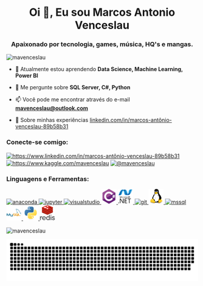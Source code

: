 <h1 align="center">Oi 👋, Eu sou Marcos Antonio Venceslau</h1>
<h3 align="center">Apaixonado por tecnologia, games, música, HQ's e mangas.</h3>

<p align="left"> <img src="https://komarev.com/ghpvc/?username=mavenceslau&label=Profile%20views&color=0e75b6&style=flat" alt="mavenceslau" /> </p>

- 🌱 Atualmente estou aprendendo **Data Science, Machine Learning, Power BI**

- 💬 Me pergunte sobre **SQL Server, C#, Python**

- 📫 Você pode me encontrar através do e-mail **mavenceslau@outlook.com**

- 📄 Sobre minhas experiências [linkedin.com/in/marcos-antônio-venceslau-89b58b31](linkedin.com/in/marcos-antônio-venceslau-89b58b31)

<h3 align="left">Conecte-se comigo:</h3>
<p align="left">
<a href="https://linkedin.com/in/https://www.linkedin.com/in/marcos-antônio-venceslau-89b58b31" target="blank"><img align="center" src="https://raw.githubusercontent.com/rahuldkjain/github-profile-readme-generator/master/src/images/icons/Social/linked-in-alt.svg" alt="https://www.linkedin.com/in/marcos-antônio-venceslau-89b58b31" height="30" width="40" /></a>
<a href="https://kaggle.com/https://www.kaggle.com/mavenceslau" target="blank"><img align="center" src="https://raw.githubusercontent.com/rahuldkjain/github-profile-readme-generator/master/src/images/icons/Social/kaggle.svg" alt="https://www.kaggle.com/mavenceslau" height="30" width="40" /></a>
<a href="https://instagram.com/@mavenceslau" target="blank"><img align="center" src="https://raw.githubusercontent.com/rahuldkjain/github-profile-readme-generator/master/src/images/icons/Social/instagram.svg" alt="@mavenceslau" height="30" width="40" /></a>
</p>

<h3 align="left">Linguagens e Ferramentas:</h3>
<p align="left"> <a href="https://www.w3schools.com/cs/" target="_blank" rel="noreferrer"> </a>
<a href="https://anaconda.com/" target="_blank" rel="noreferrer"> 
<img src="https://cdn.jsdelivr.net/gh/devicons/devicon/icons/anaconda/anaconda-original.svg" alt="anaconda" width="40" height="40"/> </a>
<a href="https://jupyter.org/" target="_blank" rel="noreferrer">
<img src="https://cdn.jsdelivr.net/gh/devicons/devicon/icons/jupyter/jupyter-original-wordmark.svg" alt="jupyter" width="40" height="40"/> </a>
<a href="https://visualstudio.microsoft.com/pt-br/" target="_blank" rel="noreferrer">
<img src="https://cdn.jsdelivr.net/gh/devicons/devicon/icons/visualstudio/visualstudio-plain.svg" alt="visualstudio" width="40" height="40"/> </a>
<a href="https://docs.microsoft.com/pt-br/dotnet/csharp/" target="_blank" rel="noreferrer">
<img src="https://raw.githubusercontent.com/devicons/devicon/master/icons/csharp/csharp-original.svg" alt="csharp" width="40" height="40"/> </a>
<a href="https://dotnet.microsoft.com/" target="_blank" rel="noreferrer"> 
<img src="https://raw.githubusercontent.com/devicons/devicon/master/icons/dot-net/dot-net-original-wordmark.svg" alt="dotnet" width="40" height="40"/> </a>
<a href="https://git-scm.com/" target="_blank" rel="noreferrer"> 
<img src="https://www.vectorlogo.zone/logos/git-scm/git-scm-icon.svg" alt="git" width="40" height="40"/> </a>
<a href="https://www.linux.org/" target="_blank" rel="noreferrer"> 
<img src="https://raw.githubusercontent.com/devicons/devicon/master/icons/linux/linux-original.svg" alt="linux" width="40" height="40"/> </a> <a href="https://www.microsoft.com/en-us/sql-server" target="_blank" rel="noreferrer">
<img src="https://www.svgrepo.com/show/303229/microsoft-sql-server-logo.svg" alt="mssql" width="40" height="40"/> </a> <a href="https://www.mysql.com/" target="_blank" rel="noreferrer"> 
<img src="https://raw.githubusercontent.com/devicons/devicon/master/icons/mysql/mysql-original-wordmark.svg" alt="mysql" width="40" height="40"/> </a> 
<a href="https://www.python.org" target="_blank" rel="noreferrer"> 
<img src="https://raw.githubusercontent.com/devicons/devicon/master/icons/python/python-original.svg" alt="python" width="40" height="40"/> </a> 
<a href="https://redis.io" target="_blank" rel="noreferrer"> 
<img src="https://raw.githubusercontent.com/devicons/devicon/master/icons/redis/redis-original-wordmark.svg" alt="redis" width="40" height="40"/> </a> </p>

<p><img align="center" src="https://github-readme-stats.vercel.app/api/top-langs?username=mavenceslau&show_icons=true&locale=en&layout=compact" alt="mavenceslau" /></p>

![Snake animation](https://github.com/mavenceslau/mavenceslau/blob/output/github-contribution-grid-snake.svg)

<!---

- 👋 Hi, I’m Marcos Antonio Venceslau
- 👀 I’m interested in Data Science
- 🌱 I’m currently learning Data Science, BI and Machine Learning
- 💞️ I’m looking to collaborate on ...
- 📫 How to reach me: linkedin.com/in/marcos-antônio-venceslau-89b58b31


mavenceslau/mavenceslau is a ✨ special ✨ repository because its `README.md` (this file) appears on your GitHub profile.
You can click the Preview link to take a look at your changes.
--->
